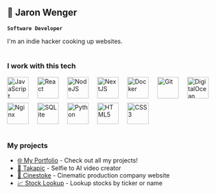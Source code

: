 ## 🦦  Jaron Wenger

**`Software Developer`**

I'm an indie hacker cooking up websites.

#

### I work with this tech
<div style="display: flex; flex-wrap: wrap; gap: 10px;">
  <img alt="JavaScript" src="https://cdn.jsdelivr.net/gh/devicons/devicon@latest/icons/javascript/javascript-original.svg" width="50px" style="margin-right:10px;" />
  <img alt="React" src="https://cdn.jsdelivr.net/gh/devicons/devicon@latest/icons/react/react-original.svg" width="50px" style="margin-right:10px;" />
  <img alt="NodeJS" src="https://cdn.jsdelivr.net/gh/devicons/devicon@latest/icons/nodejs/nodejs-original-wordmark.svg" width="50px" style="margin-right:10px;" />
  <img alt="NextJS" src="https://cdn.jsdelivr.net/gh/devicons/devicon@latest/icons/nextjs/nextjs-original.svg" width="50px" style="margin-right:10px;" />
  <img alt="Docker" src="https://cdn.jsdelivr.net/gh/devicons/devicon@latest/icons/docker/docker-original.svg" width="50px" style="margin-right:10px;" />
  <img alt="Git" src="https://cdn.jsdelivr.net/gh/devicons/devicon@latest/icons/git/git-original.svg" width="50px" style="margin-right:10px;" />
  <img alt="DigitalOcean" src="https://cdn.jsdelivr.net/gh/devicons/devicon@latest/icons/digitalocean/digitalocean-original-wordmark.svg" width="50px" style="margin-right:10px;" />
  <img alt="Nginx" src="https://cdn.jsdelivr.net/gh/devicons/devicon@latest/icons/nginx/nginx-original.svg" width="50px" style="margin-right:10px;" />
  <img alt="SQLite" src="https://cdn.jsdelivr.net/gh/devicons/devicon@latest/icons/sqlite/sqlite-original.svg" width="50px" style="margin-right:10px;" />
  <img alt="Python" src="https://cdn.jsdelivr.net/gh/devicons/devicon@latest/icons/python/python-original.svg" width="50px" style="margin-right:10px;" />
  <img alt="HTML5" src="https://cdn.jsdelivr.net/gh/devicons/devicon@latest/icons/html5/html5-original.svg" width="50px" style="margin-right:10px;" />
  <img alt="CSS3" src="https://cdn.jsdelivr.net/gh/devicons/devicon@latest/icons/css3/css3-original.svg" width="50px" />
</div>


#


### My projects

- [🌐 My Portfolio](https://jaronwenger.github.io/PORTFOLIO/) - Check out all my projects!
- [🤖 Takapic](https://www.takapic.com/) - Selfie to AI video creator
- [📸 Cinestoke](https://www.cinestoke.com/) - Cinematic production company website
- [📈 Stock Lookup](https://jaronwenger.github.io/Stock-API/) - Lookup stocks by ticker or name



